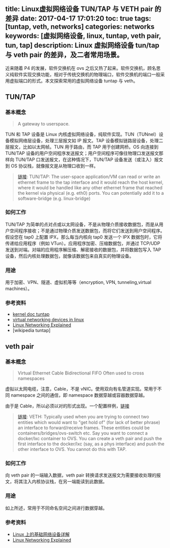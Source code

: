 title: Linux虚拟网络设备 TUN/TAP 与 VETH pair 的差异
date: 2017-04-17 17:01:20
toc: true
tags: [tuntap, veth, networks]
categories: networks
keywords: [虚拟网络设备, linux, tuntap, veth pair, tun, tap]
description: Linux 虚拟网络设备 tun/tap 与 veth pair 的差异，及二者常用场景。
---

近来随着 P4 的发展，软件交换机在 ovs 之后又热了起来。软件交换机，顾名思义纯软件实现交换功能，相对于传统交换机的物理端口，软件交换机的端口一般采用虚拟端口的形式。本文探索常用的虚拟网络设备 tuntap 与 veth。

## TUN/TAP

### 基本概念
> A gateway to userspace.

TUN 和 TAP 设备是 Linux 内核虚拟网络设备，纯软件实现。TUN（TUNnel）设备模拟网络层设备，处理三层报文如 IP 报文。TAP 设备模拟链路层设备，处理二层报文，比如以太网帧。TUN 用于路由，而 TAP 用于创建网桥。OS 向连接到 TUN/TAP 设备的用户空间程序发送报文；用户空间程序可像往物理口发送报文那样向 TUN/TAP 口发送报文，在这种情况下，TUN/TAP 设备发送（或注入）报文到 OS 协议栈，就像报文是从物理口收到一样。

> [链接](http://stackoverflow.com/questions/25641630/virtual-networking-devices-in-linux):
> TUN/TAP: The user-space application/VM can read or write an ethernet frame to the tap interface and it would reach the host kernel, where it would be handled like any other ethernet frame that reached the kernel via physical (e.g. eth0) ports. You can potentially add it to a software-bridge (e.g. linux-bridge)

### 如何工作

TUN/TAP 为简单的点对点或以太网设备，不是从物理介质接收数据包，而是从用户空间程序接收；不是通过物理介质发送数据包，而将它们发送到用户空间程序。 
假设您在 tap0 上配置 IPX，那么每当内核向 tap0 发送一个 IPX 数据包时，它将传递给应用程序（例如 VTun）。应用程序加密、压缩数据包，并通过 TCP/UDP 发送到对端。对端的应用程序解压缩、解密接收的数据包，并将数据包写入 TAP 设备，然后内核处理数据包，就像该数据包来自真实的物理设备。

### 用途
用于加密、VPN、隧道、虚拟机等等（encryption, VPN, tunneling,virtual machines）。

### 参考资料

* [kernel doc tuntap](https://www.kernel.org/doc/Documentation/networking/tuntap.txt)
* [virtual networking devices in linux](http://stackoverflow.com/questions/25641630/virtual-networking-devices-in-linux)
* [Linux Networking Explained](http://events.linuxfoundation.org/sites/events/files/slides/2016%20-%20Linux%20Networking%20explained_0.pdf)
* [wikipedia tuntap]

## veth pair

### 基本概念

> Virtual Ethernet Cable
> Bidirectional FIFO
> Often used to cross namespaces

虚拟以太网电缆，注意，Cable，不是 vNIC。使用双向有名管道实现。常用于不同 namespace 之间的通信，即 namespace 数据穿越或容器数据穿越。

由于是 Cable，所以必须以对的形式出现。一个配置样例，[链接](http://www.cnblogs.com/hustcat/p/3928261.html)

> [链接](http://stackoverflow.com/questions/25641630/virtual-networking-devices-in-linux): 
> VETH: Typically used when you are trying to connect two entities which would want to "get hold of" (for lack of better phrase) an interface to forward/receive frames. These entities could be containers/bridges/ovs-switch etc. Say you want to connect a docker/lxc container to OVS. You can create a veth pair and push the first interface to the docker/lxc (say, as a phys interface) and push the other interface to OVS. You cannot do this with TAP.

### 如何工作
向 veth pair 的一端输入数据，veth pair 转换请求发送报文为需要接收处理的报文，将其注入内核协议栈，在另一端能读到此数据。

### 用途
如上所述，常用于不同命名空间之间进行数据穿越。

### 参考资料

* [Linux 上的基础网络设备详解](https://www.ibm.com/developerworks/cn/linux/1310_xiawc_networkdevice/)
* [Linux Networking Explained](http://events.linuxfoundation.org/sites/events/files/slides/2016%20-%20Linux%20Networking%20explained_0.pdf)
